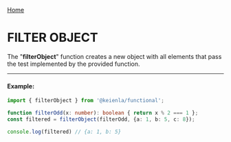 [Home]('./../../../README.md)

# FILTER OBJECT

The "**filterObject**" function creates a new object with all elements that pass the test implemented by the provided function.

--------------
#### Example:
``` typescript
import { filterObject } from '@keienla/functional';

function filterOdd(x: number): boolean { return x % 2 === 1 };
const filtered = filterObject(filterOdd, {a: 1, b: 5, c: 8});

console.log(filtered) // {a: 1, b: 5}
```
